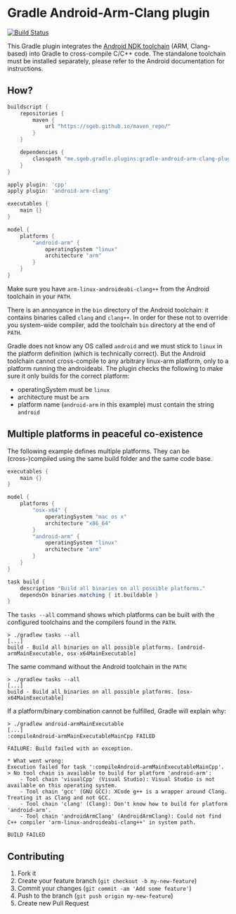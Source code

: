 # Gradle Android-Arm-Clang plugin

[![Build Status](https://travis-ci.org/sgeb/gradle-android-arm-clang-plugin.png?branch=master)](https://travis-ci.org/sgeb/gradle-android-arm-clang-plugin)

This Gradle plugin integrates the [Android NDK
toolchain](https://developer.android.com/tools/sdk/ndk/index.html) (ARM,
Clang-based) into Gradle to cross-compile C/C++ code. The standalone toolchain
must be installed separately, please refer to the Android documentation for
instructions.

## How?

```groovy
buildscript {
    repositories {
        maven {
            url "https://sgeb.github.io/maven_repo/"
        }
    }

    dependencies {
        classpath "me.sgeb.gradle.plugins:gradle-android-arm-clang-plugin:0.1.0"
    }
}

apply plugin: 'cpp'
apply plugin: 'android-arm-clang'

executables {
    main {}
}

model {
    platforms {
        "android-arm" {
            operatingSystem "linux"
            architecture "arm"
        }
    }
}
```

Make sure you have `arm-linux-androideabi-clang++` from the Android toolchain in
your `PATH`.

There is an annoyance in the `bin` directory of the Android toolchain: it
contains binaries called `clang` and `clang++`. In order for these not to
override you system-wide compiler, add the toolchain `bin` directory at the end
of `PATH`.

Gradle does not know any OS called `android` and we must stick to `linux` in the
platform definition (which is technically correct). But the Android toolchain
cannot cross-compile to any arbitrary linux-arm platform, only to a platform
running the androideabi. The plugin checks the following to make sure it only
builds for the correct platform:

* operatingSystem must be `linux`
* architecture must be `arm`
* platform name (`android-arm` in this example) must contain the string `android`

## Multiple platforms in peaceful co-existence

The following example defines multiple platforms. They can be (cross-)compiled
using the same build folder and the same code base.

```groovy
executables {
    main {}
}

model {
    platforms {
        "osx-x64" {
            operatingSystem "mac os x"
            architecture "x86_64"
        }
        "android-arm" {
            operatingSystem "linux"
            architecture "arm"
        }
    }
}

task build {
    description "Build all binaries on all possible platforms."
    dependsOn binaries.matching { it.buildable }
}
```

The `tasks --all` command shows which platforms can be built with the configured
toolchains and the compilers found in the `PATH`.

```
> ./gradlew tasks --all
[...]
build - Build all binaries on all possible platforms. [android-armMainExecutable, osx-x64MainExecutable]
```

The same command without the Android toolchain in the `PATH`:

```
> ./gradlew tasks --all
[...]
build - Build all binaries on all possible platforms. [osx-x64MainExecutable]
```

If a platform/binary combination cannot be fulfilled, Gradle will explain why:

```
> ./gradlew android-armMainExecutable
[...]
:compileAndroid-armMainExecutableMainCpp FAILED

FAILURE: Build failed with an exception.

* What went wrong:
Execution failed for task ':compileAndroid-armMainExecutableMainCpp'.
> No tool chain is available to build for platform 'android-arm':
    - Tool chain 'visualCpp' (Visual Studio): Visual Studio is not available on this operating system.
    - Tool chain 'gcc' (GNU GCC): XCode g++ is a wrapper around Clang. Treating it as Clang and not GCC.
    - Tool chain 'clang' (Clang): Don't know how to build for platform 'android-arm'.
    - Tool chain 'androidArmClang' (AndroidArmClang): Could not find C++ compiler 'arm-linux-androideabi-clang++' in system path.

BUILD FAILED
```

## Contributing

1. Fork it
2. Create your feature branch (`git checkout -b my-new-feature`)
3. Commit your changes (`git commit -am 'Add some feature'`)
4. Push to the branch (`git push origin my-new-feature`)
5. Create new Pull Request
